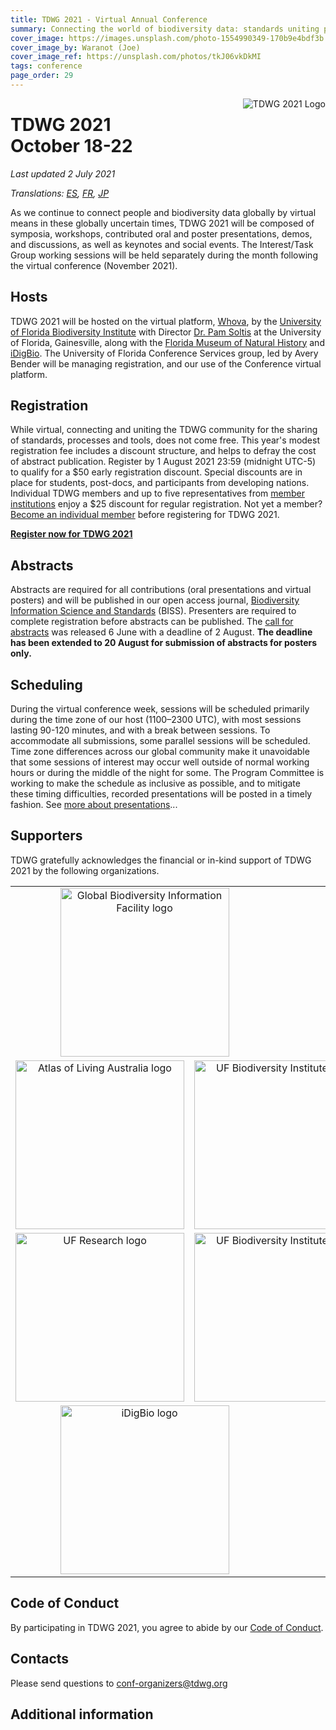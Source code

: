```yaml
---
title: TDWG 2021 - Virtual Annual Conference
summary: Connecting the world of biodiversity data: standards uniting people, processes, and tools
cover_image: https://images.unsplash.com/photo-1554990349-170b9e4bdf3b
cover_image_by: Waranot (Joe)
cover_image_ref: https://unsplash.com/photos/tkJ06vkDkMI 
tags: conference
page_order: 29
---
```


<img src="https://static.tdwg.org/conferences/2021/logos/TDWG2021_logo-plant_400w.png" alt="TDWG 2021 Logo" style="float:right;padding-left:10px;padding-bottom:10px">

# TDWG 2021<br />October 18-22 

_Last updated 2 July 2021_

_Translations: [ES](./es/), [FR](./fr), [JP](./ja)_

As we continue to connect people and biodiversity data globally by virtual means in these globally uncertain times, TDWG 2021 will be composed of symposia, workshops, contributed oral and poster presentations, demos, and discussions, as well as keynotes and social events. The Interest/Task Group working sessions will be held separately during the month following the virtual conference (November 2021). 

## Hosts

TDWG 2021 will be hosted on the virtual platform, [Whova](https://whova.com), by the [University of Florida Biodiversity Institute](https://biodiversity.research.ufl.edu/) with Director [Dr. Pam Soltis](https://www.floridamuseum.ufl.edu/soltis-lab/) at the University of Florida, Gainesville, along with the [Florida Museum of Natural History](https://www.floridamuseum.ufl.edu/) and [iDigBio](https://www.idigbio.org/). The University of Florida Conference Services group, led by Avery Bender will be managing registration, and our use of the Conference virtual platform.

## Registration

While virtual, connecting and uniting the TDWG community for the sharing of standards, processes and tools, does not come free. This year's modest registration fee includes a discount structure, and helps to defray the cost of abstract publication. Register by 1 August 2021 23:59 (midnight UTC-5) to qualify for a $50 early registration discount. Special discounts are in place for students, post-docs, and participants from developing nations. Individual TDWG members and up to five representatives from [member institutions](https://www.tdwg.org/about/membership/#institutional%20members%202021_1) enjoy a $25 discount for regular registration. Not yet a member? [Become an individual member](https://zohosecurepay.com/checkout/wc9vqum-8am1lyxy1fswt/Individual-TDWG-Membership) before registering for TDWG 2021. 

<b><a href="https://reg.conferences.dce.ufl.edu/Basic/1400081801" target="_blank" class="btn btn-secondary">Register now for TDWG 2021</a></b>

## Abstracts

Abstracts are required for all contributions (oral presentations and virtual posters) and will be published in our open access journal, [Biodiversity Information Science and Standards](https://biss.pensoft.net/) (BISS). Presenters are required to complete registration before abstracts can be published. The [call for abstracts](https://www.tdwg.org/conferences/2021/call-for-abstracts/) was released 6 June with a deadline of 2 August. **The deadline has been extended to 20 August for submission of abstracts for posters only.**

## Scheduling

During the virtual conference week, sessions will be scheduled primarily during the time zone of our host (1100–2300 UTC), with most sessions lasting 90-120 minutes, and with a break between sessions. To accommodate all submissions, some parallel sessions will be scheduled. Time zone differences across our global community make it unavoidable that some sessions of interest may occur well outside of normal working hours or during the middle of the night for some. The Program Committee is working to make the schedule as inclusive as possible, and to mitigate these timing difficulties, recorded presentations will be posted in a timely fashion. See [more about presentations](https://tdwg.org/conferences/2021/presentation-info/)...

## Supporters

TDWG gratefully acknowledges the financial or in-kind support of TDWG 2021 by the following organizations.

<table border="0">
<tbody>
<tr>
<td style="text-align: center; vertical-align: middle;" colspan="3" width="276"><a href="https://gbif.org"> <img src="https://static.tdwg.org/sponsors/gbif-2015.png" alt="Global Biodiversity Information Facility logo" width="270" height="" style="vertical-align: middle;" /></a><!-- &nbsp;&nbsp;<img src="https://static.tdwg.org/sponsors/1-gold.png" width="16" height="16" style="vertical-align: bottom;" /> --></td>
<td style="text-align: center; vertical-align: middle;" colspan="3" width="276"><a href="https://www.worldwildlife.org/initiatives/science"> <img src="https://static.tdwg.org/sponsors/wwf-science-whitebkgd.png" alt="World Wild Life Fund - Science" width="270" height="" style="vertical-align: middle;" /></a><!-- &nbsp;&nbsp;<img src="https://static.tdwg.org/sponsors/1-gold.png" width="16" height="16" style="vertical-align: bottom;" /> --></td>
</tr>
<tr>
<td style="text-align: center; vertical-align: middle;" colspan="2"><a href="https://ala.org.au"> <img src="https://static.tdwg.org/sponsors/ala-logo-stacked-rgb-crop.png" alt="Atlas of Living Australia logo" width="270" height="" style="vertical-align: middle;" /></a><!-- <img src="https://static.tdwg.org/sponsors/2-silver.png" width="16" height="16" style="vertical-align: bottom;" /> --></td>
<td style="text-align: center; vertical-align: middle;" colspan="2"><a href="https://dissco.eu/"><img src="https://static.tdwg.org/sponsors/dissco-logo_w600px.png" alt="UF Biodiversity Institute logo" width="270" height="" style="vertical-align: middle;" /></a><!-- &nbsp;&nbsp;<img src="https://static.tdwg.org/sponsors/3-bronze.png" width="16" height="16" style="vertical-align: bottom;" /> --></td>
<td style="text-align: center; vertical-align: middle;" colspan="2"><a href="https://pensoft.net"><img src="https://static.tdwg.org/sponsors/pensoft-logo.png" alt="Pensoft Publishers logo" width="270" height="" style="vertical-align: middle;" /></a><!-- &nbsp;&nbsp;<img src="https://static.tdwg.org/sponsors/2-silver.png" width="16" height="16" style="vertical-align: bottom;" /> --></td>
</tr>
<tr>
<td style="text-align: center; vertical-align: middle;" colspan="2"><a href="https://research.ufl.edu/"><img src="https://static.tdwg.org/sponsors/uf-research.png" alt="UF Research logo" width="270" height="" style="vertical-align: middle;" /></a><!-- &nbsp;&nbsp;<img src="https://static.tdwg.org/sponsors/3-bronze.png" width="16" height="16" style="vertical-align: bottom;" /> --></td>
<td style="text-align: center; vertical-align: middle;" colspan="2"><a href="https://biodiversity.research.ufl.edu/"><img src="https://static.tdwg.org/sponsors/uf-biodiversity-institute.png" alt="UF Biodiversity Institute logo" width="270" height="" style="vertical-align: middle;" /></a><!-- &nbsp;&nbsp;<img src="https://static.tdwg.org/sponsors/3-bronze.png" width="16" height="16" style="vertical-align: bottom;" /> --></td>
<td style="text-align: center; vertical-align: middle;" colspan="2"><a href="https://www.floridamuseum.ufl.edu/"> <img src="https://static.tdwg.org/sponsors/flmnh.png" alt="Florida Museum of Natural History logo" width="270" height="" style="vertical-align: middle;" /></a><!-- &nbsp;&nbsp;<img src="https://static.tdwg.org/sponsors/3-bronze.png" width="16" height="16" style="vertical-align: bottom;" /> --></td>
</tr>
<tr>
<td style="text-align: center; vertical-align: middle;" colspan="3"><a href="https://www.idigbio.org/"><img src="https://static.tdwg.org/sponsors/idigbio_w799.png" alt="iDigBio logo" width="270" height="" style="vertical-align: middle;" /></a><!-- &nbsp;&nbsp;<img src="https://static.tdwg.org/sponsors/3-bronze.png" width="16" height="16" style="vertical-align: bottom;" /> --></td>
<td style="text-align: center; vertical-align: middle;" colspan="3"><a href="https://biodiversitylibrary.org"><img src="https://static.tdwg.org/sponsors/bhl-combined-1024x329.png" alt="Biodiversity Heritage Library logo" width="270" height="" style="vertical-align: middle;" /></a><!-- &nbsp;&nbsp;<img src="https://static.tdwg.org/sponsors/3-bronze.png" width="16" height="16" style="vertical-align: bottom;" /> --></td>
</tr>
<!-- 
<tr>
<td style="text-align: center;" colspan="1"><a href="https://www.natural-solutions.eu/"><img src="https://static.tdwg.org/sponsors/natural-solutions-logo-et-nom.png" alt="Natural Solutions logo" width="270" height="" style="vertical-align: middle;" /></a>&nbsp;&nbsp;<img src="https://static.tdwg.org/sponsors/3-bronze.png" width="16" height="16" style="vertical-align: bottom;" /> </td>
</tr>
-->
</tbody>
</table>

## Code of Conduct

By participating in TDWG 2021, you agree to abide by our [Code of Conduct](https://www.tdwg.org/about/code-of-conduct/).

## Contacts

Please send questions to [conf-organizers@tdwg.org](mailto:conf-organizers@tdwg.org)

## Additional information

